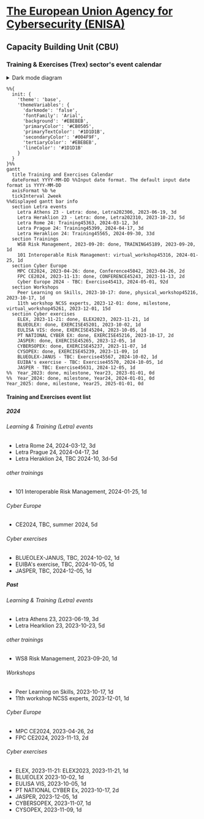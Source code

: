 # [The European Union Agency for Cybersecurity (ENISA)](enisa.europa.eu)
## Capacity Building Unit (CBU)
### Training & Exercises (Trex) sector's event calendar

<details>

<summary>Dark mode diagram</summary>

```mermaid
%%{
  init: {
    'theme': 'base',
    'themeVariables': {
      'darkmode': 'true',
      'fontFamily': 'Arial',
      'primaryColor': '#5BC5F2',
      'primaryTextColor': '#EBEBEB',
      'secondaryColor': '#F9B233',
      'secondaryTextColor': '#EBEBEB',
      'tertiaryColor': '#EE756D',
      'tertiaryTextColor': '#EBEBEB',
      'lineColor': '#1D1D1B'
    }
  }
}%%
gantt
  title Training and Exercises Calendar
  dateFormat YYYY-MM-DD %%Input date format. The default input date format is YYYY-MM-DD
  axisFormat %b %e
  tickInterval 2week
%%displayed gantt bar info
  section Letra events
    Letra Athens 23 - Letra: done, Letra202306, 2023-06-19, 3d
    Letra Heraklion 23 - Letra: done, Letra202310, 2023-10-23, 5d
    Letra Rome 24: Training45363, 2024-03-12, 3d
    Letra Prague 24: Training45399, 2024-04-17, 3d
    Letra Heraklion 24: Training45565, 2024-09-30, 33d
  section Trainings
    WS8 Risk Management, 2023-09-20: done, TRAINING45189, 2023-09-20, 1d
    101 Interoperable Risk Management: virtual_workshop45316, 2024-01-25, 1d
  section Cyber Europe
    MPC CE2024, 2023-04-26: done, Conference45042, 2023-04-26, 2d
    FPC CE2024, 2023-11-13: done, CONFERENCE45243, 2023-11-13, 2d
    Cyber Europe 2024 - TBC: Exercise45413, 2024-05-01, 92d
  section Workshops
    Peer Learning on Skills, 2023-10-17: done, physical_workshop45216, 2023-10-17, 1d
    11th workshop NCSS experts, 2023-12-01: done, milestone, virtual_workshop45261, 2023-12-01, 15d
  section Cyber exercises
    ELEX, 2023-11-21: done, ELEX2023, 2023-11-21, 1d
    BLUEOLEX: done, EXERCISE45201, 2023-10-02, 1d
    EULISA VIS: done, EXERCISE45204, 2023-10-05, 1d
    PT NATIONAL CYBER EX: done, EXERCISE45216, 2023-10-17, 2d
    JASPER: done, EXERCISE45265, 2023-12-05, 1d
    CYBERSOPEX: done, EXERCISE45237, 2023-11-07, 1d
    CYSOPEX: done, EXERCISE45239, 2023-11-09, 1d
    BLUEOLEX-JANUS - TBC: Exercise45567, 2024-10-02, 1d
    EUIBA's exercise - TBC: Exercise45570, 2024-10-05, 1d
    JASPER - TBC: Exercise45631, 2024-12-05, 1d
%%  Year_2023: done, milestone, Year23, 2023-01-01, 0d
%%  Year_2024: done, milestone, Year24, 2024-01-01, 0d
Year_2025: done, milestone, Year25, 2025-01-01, 0d
```

</details>

```mermaid
%%{
  init: {
    'theme': 'base',
    'themeVariables': {
      'darkmode': 'false',
      'fontFamily': 'Arial',
      'background':	'#EBEBEB',
      'primaryColor': '#CB0505',
      'primaryTextColor': '#1D1D1B',
      'secondaryColor': '#004F9F',
      'tertiaryColor': '#EBEBEB',
      'lineColor': '#1D1D1B'
    }
  }
}%%
gantt
  title Training and Exercises Calendar
  dateFormat YYYY-MM-DD %%Input date format. The default input date format is YYYY-MM-DD
  axisFormat %b %e
  tickInterval 2week
%%displayed gantt bar info
  section Letra events
    Letra Athens 23 - Letra: done, Letra202306, 2023-06-19, 3d
    Letra Heraklion 23 - Letra: done, Letra202310, 2023-10-23, 5d
    Letra Rome 24: Training45363, 2024-03-12, 3d
    Letra Prague 24: Training45399, 2024-04-17, 3d
    Letra Heraklion 24: Training45565, 2024-09-30, 33d
  section Trainings
    WS8 Risk Management, 2023-09-20: done, TRAINING45189, 2023-09-20, 1d
    101 Interoperable Risk Management: virtual_workshop45316, 2024-01-25, 1d
  section Cyber Europe
    MPC CE2024, 2023-04-26: done, Conference45042, 2023-04-26, 2d
    FPC CE2024, 2023-11-13: done, CONFERENCE45243, 2023-11-13, 2d
    Cyber Europe 2024 - TBC: Exercise45413, 2024-05-01, 92d
  section Workshops
    Peer Learning on Skills, 2023-10-17: done, physical_workshop45216, 2023-10-17, 1d
    11th workshop NCSS experts, 2023-12-01: done, milestone, virtual_workshop45261, 2023-12-01, 15d
  section Cyber exercises
    ELEX, 2023-11-21: done, ELEX2023, 2023-11-21, 1d
    BLUEOLEX: done, EXERCISE45201, 2023-10-02, 1d
    EULISA VIS: done, EXERCISE45204, 2023-10-05, 1d
    PT NATIONAL CYBER EX: done, EXERCISE45216, 2023-10-17, 2d
    JASPER: done, EXERCISE45265, 2023-12-05, 1d
    CYBERSOPEX: done, EXERCISE45237, 2023-11-07, 1d
    CYSOPEX: done, EXERCISE45239, 2023-11-09, 1d
    BLUEOLEX-JANUS - TBC: Exercise45567, 2024-10-02, 1d
    EUIBA's exercise - TBC: Exercise45570, 2024-10-05, 1d
    JASPER - TBC: Exercise45631, 2024-12-05, 1d
%%  Year_2023: done, milestone, Year23, 2023-01-01, 0d
%%  Year_2024: done, milestone, Year24, 2024-01-01, 0d
Year_2025: done, milestone, Year25, 2025-01-01, 0d
```

#### Training and Exercises event list
##### 2024
###### Learning & Training (Letra) events
- Letra Rome 24, 2024-03-12, 3d
- Letra Prague 24, 2024-04-17, 3d
- Letra Heraklion 24, TBC 2024-10, 3d-5d
###### other trainings
- 101 Interoperable Risk Management,	2024-01-25, 1d
###### Cyber Europe
-  CE2024, TBC, summer 2024, 5d
###### Cyber exercises
-  BLUEOLEX-JANUS, TBC, 2024-10-02, 1d
-  EUIBA's exercise, TBC, 2024-10-05, 1d
-  JASPER, TBC, 2024-12-05, 1d
##### Past
###### Learning & Training (Letra) events
- Letra Athens 23, 2023-06-19, 3d
- Letra Hearklion 23, 2023-10-23, 5d
###### other trainings
- WS8 Risk Management, 2023-09-20, 1d
###### Workshops
- Peer Learning on Skills, 2023-10-17, 1d
- 11th workshop NCSS experts, 2023-12-01, 1d
###### Cyber Europe
- MPC CE2024, 2023-04-26, 2d
- FPC CE2024, 2023-11-13, 2d
###### Cyber exercises
- ELEX, 2023-11-21: ELEX2023, 2023-11-21, 1d
- BLUEOLEX 2023-10-02, 1d
- EULISA VIS, 2023-10-05, 1d
- PT NATIONAL CYBER Ex, 2023-10-17, 2d
- JASPER, 2023-12-05, 1d
- CYBERSOPEX, 2023-11-07, 1d
- CYSOPEX, 2023-11-09, 1d
